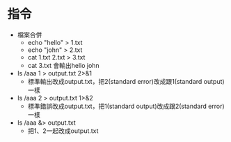 # 指令
* 檔案合併
  * echo "hello" > 1.txt
  * echo "john" > 2.txt
  * cat 1.txt 2.txt > 3.txt
  * cat 3.txt     會輸出hello john
* ls /aaa 1 > output.txt 2>&1
  * 標準輸出改成output.txt，把2(standard error)改成跟1(standard output)一樣
* ls /aaa 2 > output.txt 1>&2
  * 標準錯誤改成output.txt，把1(standard output)改成跟2(standard error)一樣
* ls /aaa &> output.txt
  * 把1、2一起改成output.txt
  
